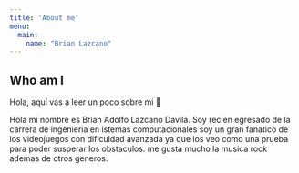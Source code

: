 ```yaml
---
title: 'About me'
menu:
  main:
    name: "Brian Lazcano"
---
```


## Who am I

Hola, aquí vas a leer un poco sobre mi 🤩

Hola mi nombre es Brian Adolfo Lazcano Davila.
Soy recien egresado de la carrera de ingenieria en istemas computacionales
soy un gran fanatico de los videojuegos con dificuldad avanzada ya que los veo como una prueba 
para poder susperar los obstaculos.
me gusta mucho la musica rock ademas de otros generos.

